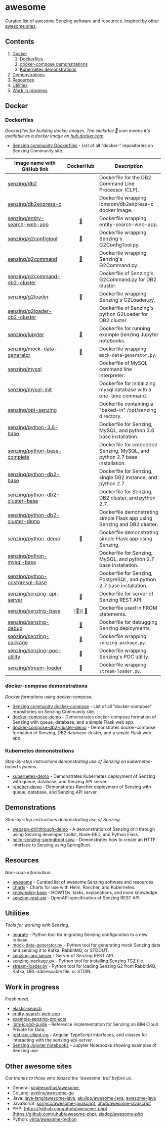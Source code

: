 # awesome

Curated list of awesome Senzing software and resources.
Inspired by [other awesome sites](#other-awesome-sites).

## Contents

1. [Docker](#docker)
    1. [Dockerfiles](#dockerfiles)
    1. [docker-compose demonstrations](#docker-compose-demonstrations)
    1. [Kubernetes demonstrations](#kubernetes-demonstrations)
1. [Demonstrations](#demonstrations)
1. [Resources](#resources)
1. [Utilities](#utilities)
1. [Work in progress](#work-in-progress)

## Docker

### Dockerfiles

*Dockerfiles for building docker images.
The clickable [:whale:](https://hub.docker.com/u/senzing) icon means
it's available as a docker image on [hub.docker.com](https://hub.docker.com/u/senzing).*

- [Senzing community Dockerfiles](https://github.com/Senzing?q=docker-) - List of all "docker-" repositories on Senzing Community site.

| Image name with GitHub link | DockerHub | Description |
|-----------------------------|:---------:|-------------|
| [senzing/db2](https://github.com/Senzing/docker-db2) | | Dockerfile for the DB2 Command Line Processor (CLP).
| [senzing/db2express-c](https://github.com/Senzing/docker-db2express-c) | | Dockerfile wrapping ibmcom/db2express-c docker image.
| [senzing/entity-search-web-app](https://github.com/Senzing/entity-search-web-app) | [:whale:](https://hub.docker.com/r/senzing/entity-search-web-app) | Dockerfile wrapping entity-search-web-app.
| [senzing/g2configtool](https://github.com/Senzing/docker-g2configtool) | [:whale:](https://github.com/Senzing/docker-g2configtool) | Dockerfile wrapping Senzing's G2ConfigTool.py.
| [senzing/g2command](https://github.com/Senzing/docker-g2command) | [:whale:](https://hub.docker.com/r/senzing/g2command) | Dockerfile wrapping Senzing's G2Command.py.
| [senzing/g2command-db2-cluster](https://github.com/Senzing/docker-g2command-db2-cluster) | | Dockerfile of Senzing's G2Command.py for DB2 cluster.
| [senzing/g2loader](https://github.com/Senzing/docker-g2loader) | [:whale:](https://hub.docker.com/r/senzing/g2loader) | Dockerfile wrapping Senzing's G2Loader.py.
| [senzing/g2loader-db2-cluster](https://github.com/Senzing/docker-g2loader-db2-cluster) | | Dockerfile of Senzing's python G2Loader for DB2 cluster.
| [senzing/jupyter](https://github.com/Senzing/docker-jupyter) | [:whale:](https://hub.docker.com/r/senzing/jupyter) | Dockerfile for running example Senzing Jupyter notebooks.
| [senzing/mock-data-generator](https://github.com/Senzing/mock-data-generator) | [:whale:](https://hub.docker.com/r/senzing/mock-data-generator)  | Dockerfile wrapping `mock-data-generator.py`.
| [senzing/mysql](https://github.com/Senzing/docker-mysql) | | Dockerfile of MySQL command line interpreter.
| [senzing/mysql-init](https://github.com/Senzing/docker-mysql-init) | | Dockerfile for initializing mysql database with a one-time command.
| [senzing/opt-senzing](https://github.com/Senzing/docker-opt-senzing) | | Dockerfile containing a "baked-in" /opt/senzing directory.
| [senzing/python-3.6-base](https://github.com/Senzing/docker-python-3.6-base) | | Dockerfile for Senzing, MySQL, and python 3.6 base installation.
| [senzing/python-base-complete](https://github.com/Senzing/docker-python-base-complete) | | Dockerfile for embedded Senzing, MySQL, and python 2.7 base installation.
| [senzing/python-db2-base](https://github.com/Senzing/docker-python-db2-base) | | Dockerfile for Senzing, single DB2 instance, and python 2.7.
| [senzing/python-db2-cluster-base](https://github.com/Senzing/docker-python-db2-cluster-base) | | Dockerfile for Senzing, DB2 cluster, and python 2.7.
| [senzing/python-db2-cluster-demo](https://github.com/Senzing/docker-python-db2-cluster-demo) | | Dockerfile demonstrating simple Flask app using Senzing and DB2 cluster.
| [senzing/python-demo](https://github.com/Senzing/docker-python-demo) | [:whale:](https://hub.docker.com/r/senzing/python-demo) | Dockerfile demonstrating simple Flask app using Senzing.
| [senzing/python-mysql-base](https://github.com/Senzing/docker-python-mysql-base) | | Dockerfile for Senzing, MySQL, and python 2.7 base installation.
| [senzing/python-postgresql-base](https://github.com/Senzing/docker-python-postgresql-base) | | Dockerfile for Senzing, PostgreSQL, and python 2.7 base installation.
| [senzing/senzing-api-server](https://github.com/Senzing/senzing-api-server) | [:whale:](https://hub.docker.com/r/senzing/senzing-api-server) | Dockerfile for server of Senzing REST API.
| [senzing/senzing-base](https://github.com/Senzing/docker-senzing-base) | [:whale:]( [:whale:](https://hub.docker.com/r/senzing/senzing-base) | Dockerfile used in FROM statements.
| [senzing/senzing-debug](https://github.com/Senzing/docker-senzing-debug) | [:whale:](https://hub.docker.com/r/senzing/senzing-debug) | Dockerfile for debugging Senzing deployments.
| [senzing/senzing-package](https://github.com/Senzing/senzing-package) | [:whale:](https://hub.docker.com/_/senzing-package) | Dockerfile wrapping `senzing-package.py`.
| [senzing/senzing-poc-utility](https://github.com/Senzing/docker-senzing-poc-utility) | [:whale:](https://hub.docker.com/r/senzing/senzing-poc-utility) | Dockerfile wrapping Senzing's POC utility.
| [senzing/stream-loader](https://github.com/Senzing/stream-loader) | [:whale:](https://hub.docker.com/r/senzing/stream-loader) | Dockerfile  wrapping `stream-loader.py`.

### docker-compose demonstrations

*Docker formations using docker-compose.*

- [Senzing community docker-compose](https://github.com/Senzing?q=docker-compose-) - List of all "docker-compose" repositories on Senzing Community site.
- [docker-compose-demo](https://github.com/Senzing/docker-compose-demo) - Demonstrates docker-compose formation of Senzing with queue, database, and a simple Flask web app.
- [docker-compose-db2-cluster-demo](https://github.com/Senzing/docker-compose-db2-cluster-demo) - Demonstrates docker-compose formation of Senzing, DB2 database cluster, and a simple Flask web app.

### Kubernetes demonstrations

*Step-by-step instructions demonstrating use of Senzing on kubernetes-based systems.*

- [kubernetes-demo](https://github.com/Senzing/kubernetes-demo) - Demonstrates Kubernetes deployment of Senzing with queue, database, and Senzing API server.
- [rancher-demo](https://github.com/Senzing/rancher-demo) - Demonstrates Rancher deployment of Senzing with queue, database, and Senzing API server.

## Demonstrations

*Step-by-step instructions demonstrating use of Senzing.*

- [webapp-drillthrough-demo](https://github.com/Senzing/webapp-drillthrough-demo) - A demonstration of Senzing drill through using Senzing developer toolkit, Node-RED, and Python Flask.
- [hello-senzing-springboot-java](https://github.com/Senzing/hello-senzing-springboot-java) - Demonstrates how to create an HTTP interface to Senzing using SpringBoot.

## Resources

*Non-code information.*

- [awesome](https://github.com/Senzing/awesome) - Curated list of awesome Senzing software and resources.
- [charts](https://github.com/Senzing/charts) - Charts for use with Helm, Rancher, and Kubernetes.
- [knowledge-base](https://github.com/Senzing/knowledge-base) - HOWTOs, tasks, explanations, and more knowledge.
- [senzing-rest-api](https://github.com/Senzing/senzing-rest-api) - OpenAPI specification of Senzing REST API.

## Utilities

*Tools for working with Senzing.*

- [migrate](https://github.com/Senzing/migrate) - Python tool for migrating Senzing configuration to a new release.
- [mock-data-generator.py](https://github.com/Senzing/mock-data-generator) - Python tool for generating mock Senzing data and sending it to Kafka, RabbitMQ, or STDOUT.
- [senzing-api-server](https://github.com/Senzing/senzing-api-server) - Server of Senzing REST API.
- [senzing-package.py](https://github.com/Senzing/senzing-package) - Python tool for installing Senzing TGZ file.
- [stream-loader.py](https://github.com/Senzing/stream-loader) - Python tool for loading Senzing G2 from RabbitMQ, Kafka, URL-addressable file, or STDIN.

## Work in progress

*Fresh meat.*

- [elastic-search](https://github.com/Senzing/elasticsearch)
- [entity-search-web-app](https://github.com/Senzing/entity-search-web-app)
- [example-senzing-projects](https://github.com/Senzing/example-senzing-projects)
- [ibm-icp4d-guide](https://github.com/Senzing/ibm-icp4d-guide) - Reference implementation for Senzing on IBM Cloud Private for Data.
- [rest-api-client-ng](https://github.com/Senzing/rest-api-client-ng) - Angular TypeScript interfaces, and classes for interacting with the senzing-api-server.
- [Senzing Jupyter notebooks](https://github.com/Senzing/docker-jupyter/tree/master/notebooks) - Jupyter Notebooks showing examples of Senzing use.

## Other awesome sites

*Our thanks to those who blazed the 'awesome' trail before us.*

- General:
  [sindresorhus/awesome](https://github.com/sindresorhus/awesome),
- GoLang:
  [avelino/awesome-go](https://github.com/avelino/awesome-go)
- Java:
  [java-lang/awesome-java](https://github.com/java-lang/awesome-java),
  [akullpp/awesome-java](https://github.com/akullpp/awesome-java),
  [awesome-java](https://github.com/uhub/awesome-java)
- JavaScript:
  [sorrycc/awesome-javascript](https://github.com/sorrycc/awesome-javascript),
  [uhub/awesome-javascript](https://github.com/uhub/awesome-javascript)
- PHP:
  [https://github.com/uhub/awesome-php](https://github.com/uhub/awesome-php),
  [ziadoz/awesome-php](https://github.com/ziadoz/awesome-php)
- Python:
  [vinta/awesome-python](https://github.com/vinta/awesome-python)
